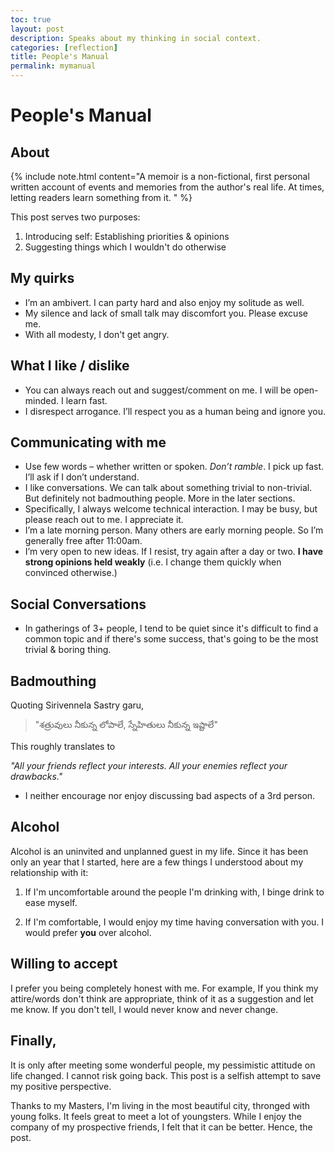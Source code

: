 ```yaml
---
toc: true
layout: post
description: Speaks about my thinking in social context.
categories: [reflection]
title: People's Manual
permalink: mymanual
---
```


# People's Manual

## About 

{% include note.html content="A memoir is a non-fictional, first personal written account of events and memories from the author's real life. At times, letting readers learn something from it.
" %}

This post serves two purposes:
1. Introducing self: Establishing priorities & opinions
2. Suggesting things which I wouldn't do otherwise

## My quirks

* I’m an ambivert. I can party hard and also enjoy my solitude as well.
* My silence and lack of small talk may discomfort you. Please excuse me.
* With all modesty, I don't get angry.

## What I like / dislike

* You can always reach out and suggest/comment on me. I will be open-minded. I learn fast.
* I disrespect arrogance. I’ll respect you as a human being and ignore you.

## Communicating with me

* Use few words – whether written or spoken. _Don’t ramble_. I pick up fast. I’ll ask if I don’t understand.
* I like conversations. We can talk about something trivial to non-trivial. But definitely not badmouthing people. More in the later sections.
* Specifically, I always welcome technical interaction. I may be busy, but please reach out to me. I appreciate it.
* I’m a late morning person. Many others are early morning people. So I’m generally free after 11:00am.
* I’m very open to new ideas. If I resist, try again after a day or two. **I have strong opinions held weakly** (i.e. I change them quickly when convinced otherwise.)

## Social Conversations

* In gatherings of 3+ people, I tend to be quiet since it's difficult to find a common topic and if there's some success, that's going to be the most trivial & boring thing.

## Badmouthing

Quoting Sirivennela Sastry garu, 
>"శత్రువులు నీకున్న లోపాలే, స్నేహితులు నీకున్న ఇష్టాలే"

This roughly translates to 

_"All your friends reflect your interests. All your enemies reflect your drawbacks."_

* I neither encourage nor enjoy discussing bad aspects of a 3rd person.

## Alcohol

Alcohol is an uninvited and unplanned guest in my life. Since it has been only an year that I started, here are a few things I understood about my relationship with it:

1. If I'm uncomfortable around the people I'm drinking with, I binge drink to ease myself.

2. If I'm comfortable, I would enjoy my time having conversation with you. I would prefer **you** over alcohol.

## Willing to accept

I prefer you being completely honest with me. For example, If you think my attire/words don't think are appropriate, think of it as a suggestion and let me know. If you don't tell, I would never know and never change.

## Finally,

It is only after meeting some wonderful people, my pessimistic attitude on life changed. I cannot risk going back. This post is a selfish attempt to save my positive perspective.

Thanks to my Masters, I'm living in the most beautiful city, thronged with young folks. It feels great to meet a lot of youngsters. While I enjoy the company of my prospective friends, I felt that it can be better. Hence, the post.